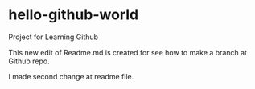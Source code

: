 # hello-github-world
Project for Learning Github

This new edit of Readme.md is created for see how to make a branch at Github repo.

I made second change at readme file.

